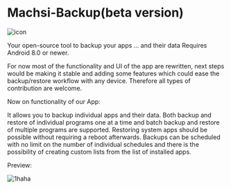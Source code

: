 # Machsi-Backup(beta version)

![icon](https://user-images.githubusercontent.com/80721588/111226792-fe7c4b00-85b7-11eb-87ae-b2f11ff6e9a4.png)

Your open-source tool to backup your apps ... and their data
Requires Android 8.0 or newer.

For now most of the functionality and UI of the app are rewritten, next steps would be making it stable and adding some features which could ease the backup/restore workflow with any device. Therefore all types of contribution are welcome.

Now on functionality of our App:

It allows you to backup individual apps and their data.
Both backup and restore of individual programs one at a time and batch backup and restore of multiple programs are supported.
Restoring system apps should be possible without requiring a reboot afterwards.
Backups can be scheduled with no limit on the number of individual schedules and there is the possibility of creating custom lists from the list of installed apps.

Preview:

![1haha](https://user-images.githubusercontent.com/80721588/111226589-bb21dc80-85b7-11eb-9c53-64e0048c9b23.png)

